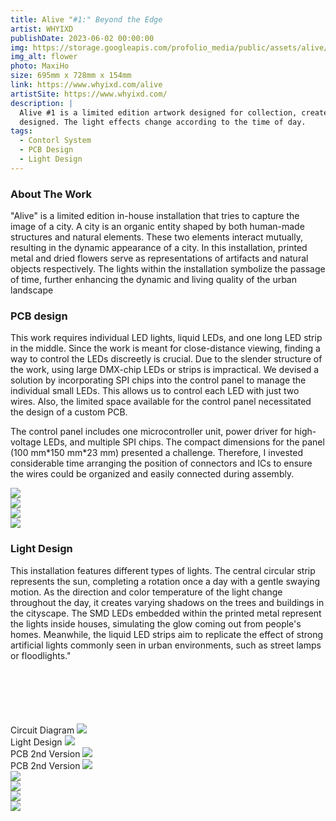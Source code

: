 ```yaml
---
title: Alive "#1:" Beyond the Edge
artist: WHYIXD
publishDate: 2023-06-02 00:00:00
img: https://storage.googleapis.com/profolio_media/public/assets/alive/Alive1.jpg
img_alt: flower
photo: MaxiHo
size: 695mm x 728mm x 154mm
link: https://www.whyixd.com/alive
artistSite: https://www.whyixd.com/
description: |
  Alive #1 is a limited edition artwork designed for collection, created in collaboration with florist Queena Wang. It combines metal and flowers to represent the organic and artificial elements found in cities. Each individual light is controlled by led chips using the SPI protocol, with relays accommodating different voltage specifications. To address space constraints, a custom PCB was
  designed. The light effects change according to the time of day.
tags:
  - Contorl System
  - PCB Design
  - Light Design
---
```


<style>
  @media (max-width: 900px) {

     h3 {
      font-size: var(--text-lg);
    }
  }
</style>

### About The Work

"Alive" is a limited edition in-house installation that tries to capture the image of a city. A city is an organic entity shaped by both human-made structures and natural elements. These two elements interact mutually, resulting in the dynamic appearance of a city. In this installation, printed metal and dried flowers serve as representations of artifacts and natural objects respectively. The lights within the installation symbolize the passage of time, further enhancing the dynamic and living quality of the urban landscape

### PCB design

This work requires individual LED lights, liquid LEDs, and one long LED strip in the middle. Since the work is meant for close-distance viewing, finding a way to control the LEDs discreetly is crucial.
Due to the slender structure of the work, using large DMX-chip LEDs or strips is impractical. We devised a solution by incorporating SPI chips into the control panel to manage the individual small LEDs. This allows us to control each LED with just two wires.
Also, the limited space available for the control panel necessitated the design of a custom PCB.

The control panel includes one microcontroller unit, power driver for high-voltage LEDs, and multiple SPI chips. The compact dimensions for the panel (100 mm\*150 mm\*23 mm) presented a challenge. Therefore, I invested considerable time arranging the position of connectors and ICs to ensure the wires could be organized and easily connected during assembly.

<div class="ingallery">
  <div class="arrayItem">
    <img src="https://storage.googleapis.com/profolio_media/public/assets/alive/pcb1.jpg" /> 
  </div>
  <div class="arrayItem">
    <img src="https://storage.googleapis.com/profolio_media/public/assets/alive/pcb2.jpg" />
  </div>
  <div class="arrayItem">
    <img src="https://storage.googleapis.com/profolio_media/public/assets/alive/pcb4.jpg" />
  </div>
  <div class="arrayItem">
    <img src="https://storage.googleapis.com/profolio_media/public/assets/alive/wire2.jpg"/>
  </div>
</div>

### Light Design

This installation features different types of lights. The central circular strip represents the sun, completing a rotation once a day with a gentle swaying motion. As the direction and color temperature of the light change throughout the day, it creates varying shadows on the trees and buildings in the cityscape.
The SMD LEDs embedded within the printed metal represent the lights inside houses, simulating the glow coming out from people's homes. Meanwhile, the liquid LED strips aim to replicate the effect of strong artificial lights commonly seen in urban environments, such as street lamps or floodlights."

<div class="gallery" style="    margin-top:100px;">

<div class="width withTitle" >
<span class="imgTitle">Circuit Diagram</span>
<img style=""src="https://storage.googleapis.com/profolio_media/public/assets/alive/circuit.jpg">

</div>

<div class="height  withTitle">
<span class="imgTitle">Light Design</span>
<img style=""src="https://storage.googleapis.com/profolio_media/public/assets/alive/light.gif">
</div>

<div class="height  withTitle">
<span class="imgTitle">PCB 2nd Version</span>
<img style=""src="https://storage.googleapis.com/profolio_media/public/assets/alive/pcbv2.jpg">

  </div>
  <div class="height withTitle">
  <span class="imgTitle">PCB 2nd Version</span>
<img style=""src="https://storage.googleapis.com/profolio_media/public/assets/alive/pcbv2-2.jpg">
</div>

  <div class="height">
<img style=""src="https://storage.googleapis.com/profolio_media/public/assets/alive/assemble.jpg">
</div>
<div class="width ">
<img style=""src="https://storage.googleapis.com/profolio_media/public/assets/alive/alive2.jpg">

</div>
  <div class="height">
<img style=""src="https://storage.googleapis.com/profolio_media/public/assets/alive/alive3.jpg">
</div>
  <div class="height">
<img style=""src="https://storage.googleapis.com/profolio_media/public/assets/alive/alive4.jpg">
</div>

</div>
